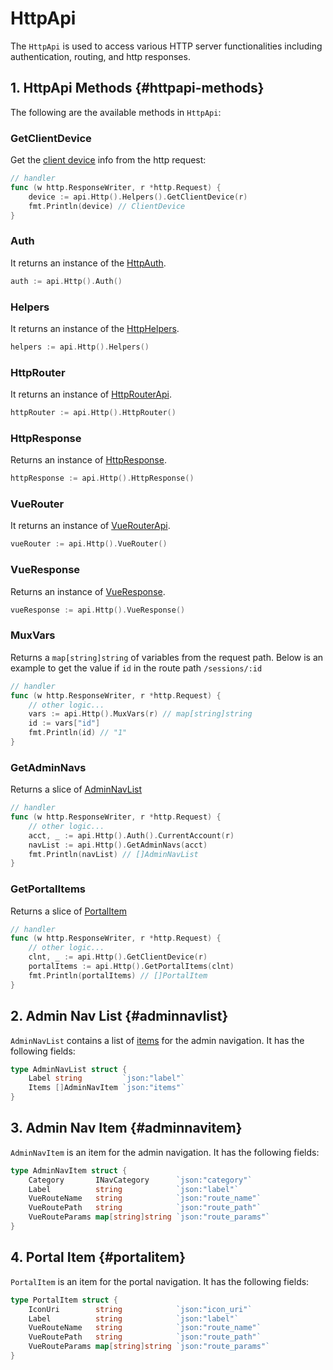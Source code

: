 # HttpApi

The `HttpApi` is used to access various HTTP server functionalities including authentication, routing, and http responses.

## 1. HttpApi Methods {#httpapi-methods}

The following are the available methods in `HttpApi`:

### GetClientDevice

Get the [client device](./client-device.md) info from the http request:

```go
// handler
func (w http.ResponseWriter, r *http.Request) {
    device := api.Http().Helpers().GetClientDevice(r)
    fmt.Println(device) // ClientDevice
}
```

### Auth

It returns an instance of the [HttpAuth](./http-auth.md).

```go
auth := api.Http().Auth()
```

### Helpers

It returns an instance of the [HttpHelpers](./http-helpers.md).

```go
helpers := api.Http().Helpers()
```

### HttpRouter

It returns an instance of [HttpRouterApi](./http-router-api.md).

```go
httpRouter := api.Http().HttpRouter()
```

### HttpResponse

Returns an instance of [HttpResponse](./http-response.md).

```go
httpResponse := api.Http().HttpResponse()
```

### VueRouter

It returns an instance of [VueRouterApi](./vue-router-api.md).

```go
vueRouter := api.Http().VueRouter()
```

### VueResponse

Returns an instance of [VueResponse](./vue-response.md).

```go
vueResponse := api.Http().VueResponse()
```

### MuxVars

Returns a `map[string]string` of variables from the request path. Below is an example to get the value if `id` in the route path `/sessions/:id`

```go
// handler
func (w http.ResponseWriter, r *http.Request) {
    // other logic...
    vars := api.Http().MuxVars(r) // map[string]string
    id := vars["id"]
    fmt.Println(id) // "1"
}
```

### GetAdminNavs

Returns a slice of [AdminNavList](#adminnavlist)

```go
// handler
func (w http.ResponseWriter, r *http.Request) {
    // other logic...
    acct, _ := api.Http().Auth().CurrentAccount(r)
    navList := api.Http().GetAdminNavs(acct)
    fmt.Println(navList) // []AdminNavList
}
```

### GetPortalItems

Returns a slice of [PortalItem](#portalitem)

```go
// handler
func (w http.ResponseWriter, r *http.Request) {
    // other logic...
    clnt, _ := api.Http().GetClientDevice(r)
    portalItems := api.Http().GetPortalItems(clnt)
    fmt.Println(portalItems) // []PortalItem
}
```

## 2. Admin Nav List {#adminnavlist}

`AdminNavList` contains a list of [items](#adminnavitem) for the admin navigation. It has the following fields:

```go
type AdminNavList struct {
	Label string         `json:"label"`
	Items []AdminNavItem `json:"items"`
}
```

## 3. Admin Nav Item {#adminnavitem}

`AdminNavItem` is an item for the admin navigation. It has the following fields:

```go
type AdminNavItem struct {
	Category       INavCategory      `json:"category"`
	Label          string            `json:"label"`
	VueRouteName   string            `json:"route_name"`
	VueRoutePath   string            `json:"route_path"`
	VueRouteParams map[string]string `json:"route_params"`
}
```

## 4. Portal Item {#portalitem}

`PortalItem` is an item for the portal navigation. It has the following fields:

```go
type PortalItem struct {
	IconUri        string            `json:"icon_uri"`
	Label          string            `json:"label"`
	VueRouteName   string            `json:"route_name"`
	VueRoutePath   string            `json:"route_path"`
	VueRouteParams map[string]string `json:"route_params"`
}
```
